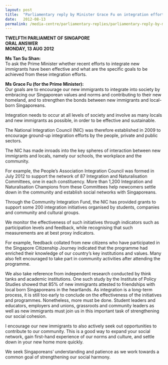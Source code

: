```yaml
---
layout: post
title:  "Parliamentary reply by Minister Grace Fu on integration efforts."
date:   2012-08-13
permalink: /media-centre/parliamentary-replies/parliamentary-reply-by-minister-grace-fu-on-13-aug-2012/
---
```



**TWELFTH PARLIAMENT OF SINGAPORE  
ORAL ANSWER  
MONDAY, 13 AUG 2012**

**Ms Tan Su Shan:**  
To ask the Prime Minister whether recent efforts to integrate new immigrants have been effective and what are the specific goals to be achieved from these integration efforts.

**Ms Grace Fu (for the Prime Minister):**  
Our goals are to encourage our new immigrants to integrate into society by embracing our Singaporean values and norms and contributing to their new homeland, and to strengthen the bonds between new immigrants and local-born Singaporeans.

Integration needs to occur at all levels of society and involve as many locals and new immigrants as possible, in order to be effective and sustainable.

The National Integration Council (NIC) was therefore established in 2009 to encourage ground-up integration efforts by the people, private and public sectors.

The NIC has made inroads into the key spheres of interaction between new immigrants and locals, namely our schools, the workplace and the community.

For example, the People’s Association Integration Council was formed in July 2012 to support the network of 87 Integration and Naturalisation Committees, one in each constituency.  More than 1,200 Integration and Naturalisation Champions from these Committees help newcomers settle down in  the community and establish social networks with Singaporeans.

Through the Community Integration Fund, the NIC has provided grants to support some 200 integration initiatives organised by students, companies and community and cultural groups.

We monitor the effectiveness of such initiatives through indicators such as participation levels and feedback, while recognising that such measurements are at best proxy indicators.

For example, feedback collated from new citizens who have participated in the Singapore Citizenship Journey indicated that the programme had enriched their knowledge of our country’s key institutions and values. Many also felt encouraged to take part in community activities after attending the programme.

We also take reference from independent research conducted by think tanks and academic institutions. One such study by the Institute of Policy Studies showed that 85% of new immigrants attested to friendships with local born Singaporeans in the heartlands. As integration is a long-term process, it is still too early to conclude on the effectiveness of the initiatives and programmes. Nonetheless, more must be done. Student leaders and educators, employers and unions, grassroots and community leaders as well as new immigrants must join us in this important task of strengthening our social cohesion.

I encourage our new immigrants to also actively seek out opportunities to contribute to our community. This is a good way to expand your social network, gain first-hand experience of our norms and culture, and settle down in your new home more quickly.  

We seek Singaporeans’ understanding and patience as we work towards a common goal of strengthening our social harmony.


